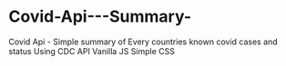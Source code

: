 # Covid-Api---Summary-
Covid Api - Simple summary of Every countries known covid cases and status 
Using CDC API 
Vanilla JS
Simple CSS
